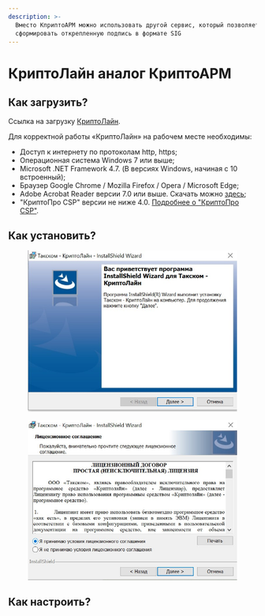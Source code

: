 ```yaml
---
description: >-
  Вместо КприптоАРМ можно использовать другой сервис, который позволяет
  сформировать открепленную подпись в формате SIG
---
```


# КриптоЛайн аналог КриптоАРМ

## Как загрузить?

Ссылка на загрузку [КриптоЛайн](https://taxcom.ru/support/kriptolayn-el/).

Для корректной работы «КриптоЛайн» на рабочем месте необходимы:

* Доступ к интернету по протоколам http, https;
* Операционная система Windows 7 или выше;
* Microsoft .NET Framework 4.7. (В версиях  Windows, начиная с 10 встроенный);
* Браузер Google Chrome / Mozilla Firefox / Opera / Microsoft Edge;
* Adobe Acrobat Reader версии 7.0 или выше. Скачать можно [здесь](https://get.adobe.com/ru/reader/);
* "КриптоПро CSP" версии не ниже 4.0. [Подробнее о "КриптоПро CSP"](kriptopro.md).

## Как установить?

<figure><img src="../../.gitbook/assets/telegram-cloud-photo-size-2-5229218482581784706-x.jpg" alt=""><figcaption></figcaption></figure>

<figure><img src="../../.gitbook/assets/telegram-cloud-photo-size-2-5229218482581784708-x.jpg" alt=""><figcaption></figcaption></figure>

## Как настроить?

